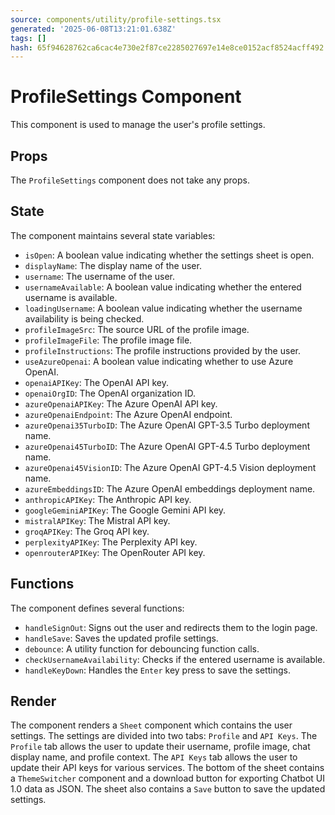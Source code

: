 ```yaml
---
source: components/utility/profile-settings.tsx
generated: '2025-06-08T13:21:01.638Z'
tags: []
hash: 65f94628762ca6cac4e730e2f87ce2285027697e14e8ce0152acf8524acff492
---
```

# ProfileSettings Component

This component is used to manage the user's profile settings.

## Props

The `ProfileSettings` component does not take any props.

## State

The component maintains several state variables:

- `isOpen`: A boolean value indicating whether the settings sheet is open.
- `displayName`: The display name of the user.
- `username`: The username of the user.
- `usernameAvailable`: A boolean value indicating whether the entered username is available.
- `loadingUsername`: A boolean value indicating whether the username availability is being checked.
- `profileImageSrc`: The source URL of the profile image.
- `profileImageFile`: The profile image file.
- `profileInstructions`: The profile instructions provided by the user.
- `useAzureOpenai`: A boolean value indicating whether to use Azure OpenAI.
- `openaiAPIKey`: The OpenAI API key.
- `openaiOrgID`: The OpenAI organization ID.
- `azureOpenaiAPIKey`: The Azure OpenAI API key.
- `azureOpenaiEndpoint`: The Azure OpenAI endpoint.
- `azureOpenai35TurboID`: The Azure OpenAI GPT-3.5 Turbo deployment name.
- `azureOpenai45TurboID`: The Azure OpenAI GPT-4.5 Turbo deployment name.
- `azureOpenai45VisionID`: The Azure OpenAI GPT-4.5 Vision deployment name.
- `azureEmbeddingsID`: The Azure OpenAI embeddings deployment name.
- `anthropicAPIKey`: The Anthropic API key.
- `googleGeminiAPIKey`: The Google Gemini API key.
- `mistralAPIKey`: The Mistral API key.
- `groqAPIKey`: The Groq API key.
- `perplexityAPIKey`: The Perplexity API key.
- `openrouterAPIKey`: The OpenRouter API key.

## Functions

The component defines several functions:

- `handleSignOut`: Signs out the user and redirects them to the login page.
- `handleSave`: Saves the updated profile settings.
- `debounce`: A utility function for debouncing function calls.
- `checkUsernameAvailability`: Checks if the entered username is available.
- `handleKeyDown`: Handles the `Enter` key press to save the settings.

## Render

The component renders a `Sheet` component which contains the user settings. The settings are divided into two tabs: `Profile` and `API Keys`. The `Profile` tab allows the user to update their username, profile image, chat display name, and profile context. The `API Keys` tab allows the user to update their API keys for various services. The bottom of the sheet contains a `ThemeSwitcher` component and a download button for exporting Chatbot UI 1.0 data as JSON. The sheet also contains a `Save` button to save the updated settings.

